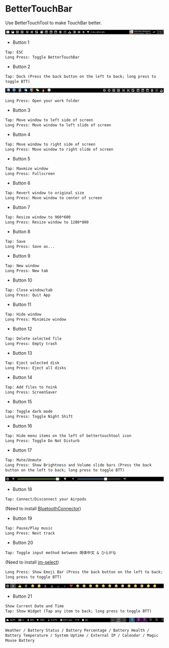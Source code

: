 # BetterTouchBar
Use BetterTouchTool to make TouchBar better.

![p1](Main.png)

- Button 1
```
Tap: ESC
Long Press: Toggle BetterTouchBar
```

- Button 2
```
Tap: Dock (Press the back button on the left to back; long press to toggle BTT)
```
![p2](Dock.png)
```
Long Press: Open your work folder
```

- Button 3
```
Tap: Move window to left side of screen
Long Press: Move window to left slide of screen
```

- Button 4
```
Tap: Move window to right side of screen
Long Press: Move window to right slide of screen
```

- Button 5
```
Tap: Maxmize window
Long Press: Fullscreen
```

- Button 6
```
Tap: Revert window to original size 
Long Press: Move window to center of screen
```

- Button 7
```
Tap: Resize window to 960*600
Long Press: Resize window to 1280*800
```

- Button 8
```
Tap: Save
Long Press: Save as...
```

- Button 9
```
Tap: New window
Long Press: New tab
```

- Button 10
```
Tap: Close window/tab
Long Press: Quit App
```

- Button 11
```
Tap: Hide window
Long Press: Minimize window
```

- Button 12
```
Tap: Delete selected file
Long Press: Empty trash
```

- Button 13
```
Tap: Eject selected disk
Long Press: Eject all disks
```

- Button 14
```
Tap: Add files to Yoink
Long Press: ScreenSaver
```

- Button 15
```
Tap: Toggle dark mode
Long Press: Toggle Night Shift
```

- Button 16
```
Tap: Hide menu items on the left of bettertouchtool icon
Long Press: Toggle Do Not Disturb
```

- Button 17
```
Tap: Mute/Unmute
Long Press: Show Brightness and Volume slide bars (Press the back button on the left to back; long press to toggle BTT)
```
![p3](Slide.png)


- Button 18
```
Tap: Connect/Disconnect your Airpods 
```
(Need to install [BluetoothConnector](https://github.com/lapfelix/BluetoothConnector))


- Button 19
```
Tap: Pause/Play music
Long Press: Next track
```

- Button 20
```
Tap: Toggle input method between 简体中文 & ひらがな
```
(Need to install [im-select](https://github.com/daipeihust/im-select))
```
Long Press: Show Emoji Bar (Press the back button on the left to back; long press to toggle BTT)
```
![p4](Emoji.png)

- Button 21
```
Show Current Date and Time
Tap: Show Widget (Tap any item to back; long press to toggle BTT)
```
![p5](Widget.png)
```
Weather / Battery Status / Battery Percentage / Battery Health / Battery Temperature / System Uptime / External IP / Calendar / Magic Mouse Battery
```
